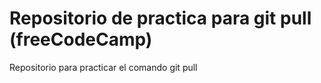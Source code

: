 # Repositorio de practica para git pull (freeCodeCamp)
Repositorio para practicar el comando git pull
